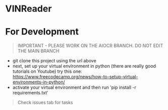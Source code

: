 # VINReader

# For Development

> IMPORTANT - PLEASE WORK ON THE AIOCR BRANCH. DO NOT EDIT THE MAIN BRANCH

- git clone this project using the url above
- next, set up your virtual environment in python (there are really good tutorials on Youtube) try this one: https://www.freecodecamp.org/news/how-to-setup-virtual-environments-in-python/
- activate your virtual environment and then run 'pip install -r requirements.txt'

> Check issues tab for tasks
